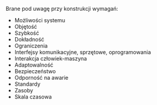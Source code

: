 Brane pod uwagę przy konstrukcji wymagań:
- Możliwości systemu
- Objętość
- Szybkość
- Dokładność
- Ograniczenia
- Interfejsy komunikacyjne, sprzętowe, oprogramowania
- Interakcja człowiek-maszyna
- Adaptowalność
- Bezpieczeństwo
- Odporność na awarie
- Standardy
- Zasoby
- Skala czasowa